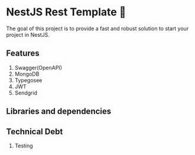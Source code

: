 # NestJS Rest Template :rocket:

The goal of this project is to provide a fast and robust solution to start your project in NestJS.

## Features

1. Swagger(OpenAPI)
2. MongoDB
3. Typegosee
4. JWT
5. Sendgrid

## Libraries and dependencies

## Technical Debt

1. Testing
